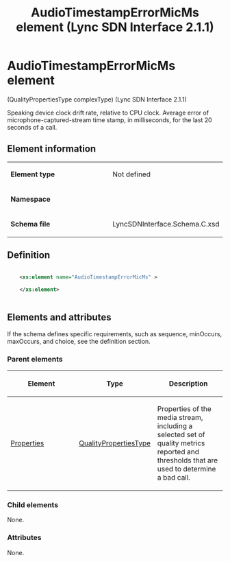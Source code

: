 ﻿---
title: AudioTimestampErrorMicMs element  (Lync SDN Interface 2.1.1)
TOCTitle: AudioTimestampErrorMicMs element
ms:assetid: bc9c576f-3337-4ac7-58a9-0669094843b9
ms:mtpsurl: https://msdn.microsoft.com/en-us/library/Dn912668(v=office.15)
ms:contentKeyID: 64126838
ms.date: 02/16/2015
mtps_version: v=office.15
dev_langs:
- xml
---

# AudioTimestampErrorMicMs element 

(QualityPropertiesType complexType) (Lync SDN Interface 2.1.1)

Speaking device clock drift rate, relative to CPU clock. Average error of microphone-captured-stream time stamp, in milliseconds, for the last 20 seconds of a call.


## Element information

<table>
<colgroup>
<col style="width: 50%" />
<col style="width: 50%" />
</colgroup>
<tbody>
<tr class="odd">
<td><p><strong>Element type</strong></p></td>
<td><p>Not defined</p></td>
</tr>
<tr class="even">
<td><p><strong>Namespace</strong></p></td>
<td><p></p></td>
</tr>
<tr class="odd">
<td><p><strong>Schema file</strong></p></td>
<td><p>LyncSDNInterface.Schema.C.xsd</p></td>
</tr>
</tbody>
</table>


## Definition

```xml

    <xs:element name="AudioTimestampErrorMicMs" >
    
    </xs:element>
  
```

## Elements and attributes

If the schema defines specific requirements, such as sequence, minOccurs, maxOccurs, and choice, see the definition section.

### Parent elements

<table>
<colgroup>
<col style="width: 33%" />
<col style="width: 33%" />
<col style="width: 33%" />
</colgroup>
<thead>
<tr class="header">
<th><p>Element</p></th>
<th><p>Type</p></th>
<th><p>Description</p></th>
</tr>
</thead>
<tbody>
<tr class="odd">
<td><p><a href="properties-element-qualitytype-complextype-lync-sdn-interface-2-1-1.md">Properties</a></p></td>
<td><p><a href="qualitypropertiestype-complextype-lync-sdn-interface-2-1-1.md">QualityPropertiesType</a></p></td>
<td><p>Properties of the media stream, including a selected set of quality metrics reported and thresholds that are used to determine a bad call.</p></td>
</tr>
</tbody>
</table>


### Child elements

None.

### Attributes

None.

